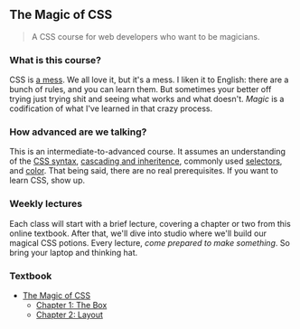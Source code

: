 ## The Magic of CSS

> A CSS course for web developers who want to be magicians.

### What is this course?

CSS is [a mess](http://en.wikipedia.org/wiki/Comparison_of_layout_engines_%28Cascading_Style_Sheets%29). We all love it, but it's a mess. I liken it to English: there are a bunch of rules, and you can learn them. But sometimes your better off trying just trying shit and seeing what works and what doesn't. _Magic_ is a codification of what I've learned in that crazy process.

### How advanced are we talking?

This is an intermediate-to-advanced course. It assumes an understanding of the [CSS syntax](http://www.w3schools.com/css/css_syntax.asp), [cascading and inheritence](https://developer.mozilla.org/en-US/docs/Web/Guide/CSS/Getting_Started/Cascading_and_inheritance), commonly used [selectors](https://developer.mozilla.org/en-US/docs/Web/Guide/CSS/Getting_Started/Selectors), and [color](https://developer.mozilla.org/en-US/docs/Web/Guide/CSS/Getting_Started/Color). That being said, there are no real prerequisites. If you want to learn CSS, show up.

### Weekly lectures

Each class will start with a brief lecture, covering a chapter or two from this online textbook. After that, we'll dive into studio where we'll build our magical CSS potions. Every lecture, _come prepared to make something_. So bring your laptop and thinking hat.

### Textbook

- [The Magic of CSS](http://github.hubspot.com/magic-of-css)
    - [Chapter 1: The Box](http://github.hubspot.com/magic-of-css/chapters/1-the-box)
    - [Chapter 2: Layout](http://github.hubspot.com/magic-of-css/chapters/2-layout)